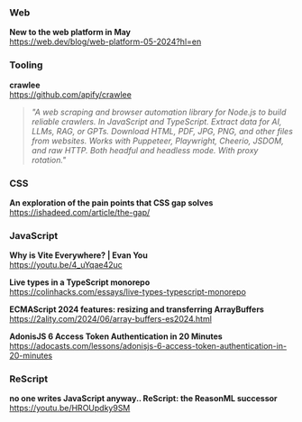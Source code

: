 ### Web

**New to the web platform in May**  
https://web.dev/blog/web-platform-05-2024?hl=en

### Tooling

**crawlee**  
https://github.com/apify/crawlee

> _"A web scraping and browser automation library for Node.js to build
> reliable crawlers. In JavaScript and TypeScript. Extract data for AI, LLMs,
> RAG, or GPTs. Download HTML, PDF, JPG, PNG, and other files from websites.
> Works with Puppeteer, Playwright, Cheerio, JSDOM, and raw HTTP. Both headful
> and headless mode. With proxy rotation."_

### CSS

**An exploration of the pain points that CSS gap solves**  
https://ishadeed.com/article/the-gap/

### JavaScript

**Why is Vite Everywhere? | Evan You**  
https://youtu.be/4_uYqae42uc

**Live types in a TypeScript monorepo**  
https://colinhacks.com/essays/live-types-typescript-monorepo

**ECMAScript 2024 features: resizing and transferring ArrayBuffers**  
https://2ality.com/2024/06/array-buffers-es2024.html

**AdonisJS 6 Access Token Authentication in 20 Minutes**  
https://adocasts.com/lessons/adonisjs-6-access-token-authentication-in-20-minutes

### ReScript

**no one writes JavaScript anyway.. ReScript: the ReasonML successor**  
https://youtu.be/HROUpdky9SM

